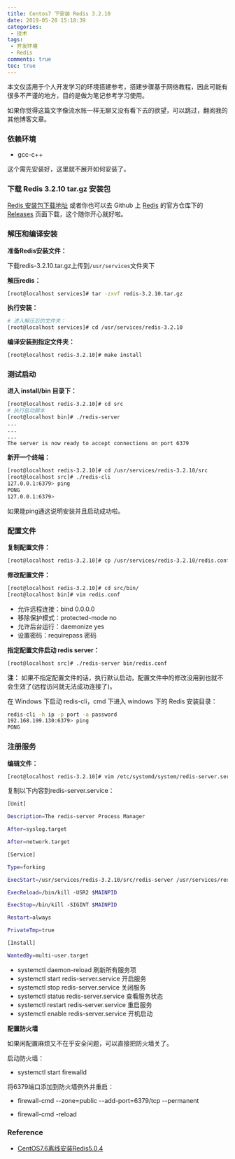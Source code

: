 ```yaml
---
title: Centos7 下安装 Redis 3.2.10 
date: 2019-05-28 15:18:39
categories:
 - 技术
tags:
 - 开发环境
 - Redis
comments: true
toc: true
---
```

本文仅适用于个人开发学习的环境搭建参考，搭建步骤基于网络教程，因此可能有很多不严谨的地方，目的是做为笔记参考学习使用。

如果你觉得这篇文字像流水账一样无聊又没有看下去的欲望，可以跳过，翻阅我的其他博客文章。

### 依赖环境

- gcc-c++

这个需先安装好，这里就不展开如何安装了。

### 下载 Redis 3.2.10 tar.gz 安装包

[Redis 安装包下载地址](http://download.redis.io/releases/) 或者你也可以去 Github 上 [Redis](https://github.com/antirez/redis) 的官方仓库下的 [Releases](https://github.com/antirez/redis/releases) 页面下载，这个随你开心就好啦。
<!--more-->
### 解压和编译安装

**准备Redis安装文件：**

下载redis-3.2.10.tar.gz上传到`/usr/services`文件夹下

**解压redis：**
```sh
[root@localhost services]# tar -zxvf redis-3.2.10.tar.gz
```

**执行安装：**
```sh
# 进入解压后的文件夹：
[root@localhost services]# cd /usr/services/redis-3.2.10
```

**编译安装到指定文件夹：**
```sh
[root@localhost redis-3.2.10]# make install 
```

### 测试启动

**进入 install/bin 目录下：**

```sh
[root@localhost redis-3.2.10]# cd src
# 执行启动脚本
[root@localhost bin]# ./redis-server
...
...
...
The server is now ready to accept connections on port 6379
```

**新开一个终端：**
```sh
[root@localhost redis-3.2.10]# cd /usr/services/redis-3.2.10/src
[root@localhost src]# ./redis-cli
127.0.0.1:6379> ping
PONG
127.0.0.1:6379> 
```
如果能ping通这说明安装并且启动成功啦。

### 配置文件

**复制配置文件：**
```sh
[root@localhost redis-3.2.10]# cp /usr/services/redis-3.2.10/redis.conf /usr/services/redis-3.2.10/src/bin/
```

**修改配置文件：**
```sh
[root@localhost redis-3.2.10]# cd src/bin/
[root@localhost bin]# vim redis.conf
```

- 允许远程连接：bind 0.0.0.0
- 移除保护模式：protected-mode no
- 允许后台运行：daemonize yes
- 设置密码：requirepass 密码

**指定配置文件启动 redis server：**
```sh
[root@localhost src]# ./redis-server bin/redis.conf
```

**注：** 如果不指定配置文件的话，执行默认启动，配置文件中的修改没用到也就不会生效了(远程访问就无法成功连接了)。

在 Windows 下启动 redis-cli，cmd 下进入 windows 下的 Redis 安装目录：
```sh
redis-cli -h ip -p port -a password
192.168.199.130:6379> ping
PONG
```

### 注册服务

**编辑文件：**
```sh
[root@localhost redis-3.2.10]# vim /etc/systemd/system/redis-server.service
```


复制以下内容到redis-server.service：

```sh
[Unit]

Description=The redis-server Process Manager

After=syslog.target

After=network.target

[Service]

Type=forking

ExecStart=/usr/services/redis-3.2.10/src/redis-server /usr/services/redis-3.2.10/src/bin/redis.conf        

ExecReload=/bin/kill -USR2 $MAINPID

ExecStop=/bin/kill -SIGINT $MAINPID

Restart=always

PrivateTmp=true

[Install]

WantedBy=multi-user.target
```


- systemctl daemon-reload 刷新所有服务项
- systemctl start redis-server.service 开启服务
- systemctl stop redis-server.service 关闭服务
- systemctl status redis-server.service 查看服务状态
- systemctl restart redis-server.service 重启服务
- systemctl enable redis-server.service  开机启动

**配置防火墙**

如果闲配置麻烦又不在乎安全问题，可以直接把防火墙关了。

启动防火墙：
- systemctl start firewalld

将6379端口添加到防火墙例外并重启：

- firewall-cmd --zone=public --add-port=6379/tcp --permanent

- firewall-cmd -reload



### Reference

- [CentOS7.6离线安装Redis5.0.4](https://www.cnblogs.com/xu-qian-gang/p/10671764.html)